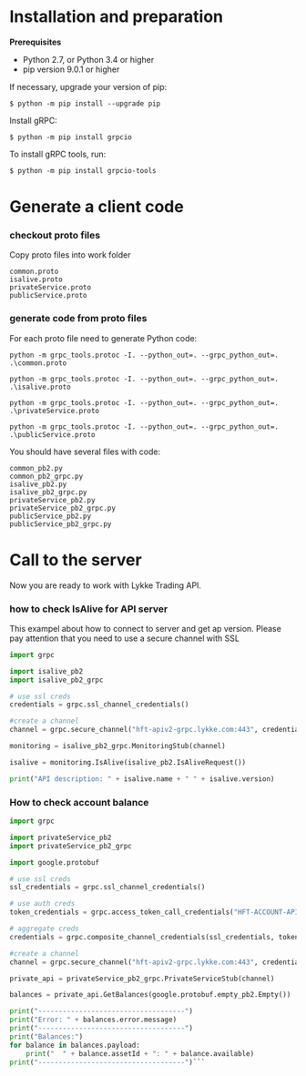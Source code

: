 # Installation and preparation

**Prerequisites**

* Python 2.7, or Python 3.4 or higher
* pip version 9.0.1 or higher

If necessary, upgrade your version of pip:

```
$ python -m pip install --upgrade pip
```

Install gRPC:

```
$ python -m pip install grpcio
```

To install gRPC tools, run:

```
$ python -m pip install grpcio-tools
```

# Generate a client code

### checkout proto files
Copy proto files into work folder

```
common.proto
isalive.proto
privateService.proto
publicService.proto
```

### generate code from proto files

For each proto file need to generate Python code:

```
python -m grpc_tools.protoc -I. --python_out=. --grpc_python_out=. .\common.proto

python -m grpc_tools.protoc -I. --python_out=. --grpc_python_out=. .\isalive.proto

python -m grpc_tools.protoc -I. --python_out=. --grpc_python_out=. .\privateService.proto

python -m grpc_tools.protoc -I. --python_out=. --grpc_python_out=. .\publicService.proto
```

You should have several files with code:

```
common_pb2.py
common_pb2_grpc.py
isalive_pb2.py
isalive_pb2_grpc.py
privateService_pb2.py
privateService_pb2_grpc.py
publicService_pb2.py
publicService_pb2_grpc.py
```

# Call to the server

Now you are ready to work with Lykke Trading API.

### how to check IsAlive for API server

This exampel about how to connect to server and get ap version. 
Please pay attention that you need to use a secure channel with SSL

```python
import grpc

import isalive_pb2
import isalive_pb2_grpc

# use ssl creds
credentials = grpc.ssl_channel_credentials()

#create a channel
channel = grpc.secure_channel("hft-apiv2-grpc.lykke.com:443", credentials)

monitoring = isalive_pb2_grpc.MonitoringStub(channel)

isalive = monitoring.IsAlive(isalive_pb2.IsAliveRequest())

print("API description: " + isalive.name + " " + isalive.version)
```

### How to check account balance

```python
import grpc

import privateService_pb2
import privateService_pb2_grpc

import google.protobuf

# use ssl creds
ssl_credentials = grpc.ssl_channel_credentials()

# use auth creds
token_credentials = grpc.access_token_call_credentials("HFT-ACCOUNT-API-KEY")

# aggregate creds
credentials = grpc.composite_channel_credentials(ssl_credentials, token_credentials)

#create a channel
channel = grpc.secure_channel("hft-apiv2-grpc.lykke.com:443", credentials)

private_api = privateService_pb2_grpc.PrivateServiceStub(channel)

balances = private_api.GetBalances(google.protobuf.empty_pb2.Empty())

print("------------------------------------")
print("Error: " + balances.error.message)
print("------------------------------------")
print("Balances:")
for balance in balances.payload:
    print("  " + balance.assetId + ": " + balance.available)
print("------------------------------------")```












